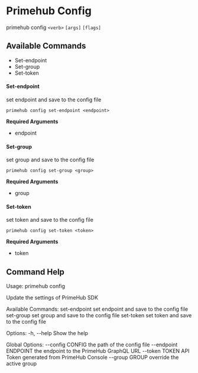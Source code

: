 
# Primehub Config

primehub config `<verb>` `[args]` `[flags]`


## Available Commands

* Set-endpoint
* Set-group
* Set-token



#### Set-endpoint

set endpoint and save to the config file


```
primehub config set-endpoint <endpoint>
```
**Required Arguments**
* endpoint
 


 



#### Set-group

set group and save to the config file


```
primehub config set-group <group>
```
**Required Arguments**
* group
 


 



#### Set-token

set token and save to the config file


```
primehub config set-token <token>
```
**Required Arguments**
* token
 


 


 

## Command Help

Usage: 
  primehub config <command>

Update the settings of PrimeHub SDK

Available Commands:
  set-endpoint         set endpoint and save to the config file
  set-group            set group and save to the config file
  set-token            set token and save to the config file

Options:
  -h, --help           Show the help

Global Options:
  --config CONFIG      the path of the config file
  --endpoint ENDPOINT  the endpoint to the PrimeHub GraphQL URL
  --token TOKEN        API Token generated from PrimeHub Console
  --group GROUP        override the active group
